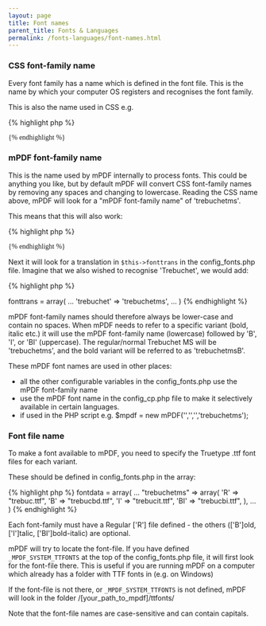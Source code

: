 ```yaml
---
layout: page
title: Font names
parent_title: Fonts & Languages
permalink: /fonts-languages/font-names.html
---
```


<div id="bpmbook" class="bpmbook" style="direction:ltr;">
<div class="topic_user_field">
<div id="U0">
<h3>CSS font-family name</h3>
<p>Every font family has a name which is defined in the font file. This is the name by which your computer OS registers and recognises the font family.</p>
<p>This is also the name used in CSS e.g.</p>

{% highlight php %}
    <p style="font-family: 'Trebuchet MS';">
{% endhighlight %}

<h3>mPDF font-family name</h3>
<p>This is the name used by mPDF internally to process fonts. This could be anything you like, but by default mPDF will convert CSS font-family names by removing any spaces and changing to lowercase. Reading the CSS name above, mPDF will look for a "mPDF font-family name" of 'trebuchetms'.</p>
<p>This means that this will also work:</p>

{% highlight php %}
    <p style="font-family: trebuchetms;">
{% endhighlight %}

<p>Next it will look for a translation in <code>$this-&gt;fonttrans</code> in the <span class="filename">config_fonts.php</span> file. Imagine that we also wished to recognise 'Trebuchet', we would add:</p>

{% highlight php %}
<?php

$this->fonttrans = array(

...

    'trebuchet' => 'trebuchetms',

...

)
{% endhighlight %}

<p>mPDF font-family names should therefore always be lower-case and contain no spaces. When mPDF needs to refer to a specific variant (bold, italic etc.) it will use the mPDF font-family name (lowercase) followed by 'B', 'I', or 'BI' (uppercase). The regular/normal Trebuchet MS will be 'trebuchetms', and the bold variant will be referred to as 'trebuchetmsB'.</p>
<p>These mPDF font names are used in other places:</p>
<ul>
<li>all the other configurable variables in the <span class="filename">config_fonts.php</span> use the mPDF font-family name</li>
<li>use the mPDF font name in the <span class="filename">config_cp.php</span> file to make it selectively available in certain languages.</li>
<li>if used in the PHP script e.g. $mpdf = new mPDF('','','','trebuchetms');</li>
</ul>
<h3>Font file name</h3>
<p>To make a font available to mPDF, you need to specify the Truetype .ttf font files for each variant.</p>
<p>These should be defined in <span class="filename">config_fonts.php</span> in the array:</p>

{% highlight php %}
<?php

$this->fontdata = array(

...

    "trebuchetms" => array(

        'R' => "trebuc.ttf",

        'B' => "trebucbd.ttf",

        'I' => "trebucit.ttf",

        'BI' => "trebucbi.ttf",

        ),

...

)
{% endhighlight %}

<p>Each font-family must have a Regular ['R'] file defined - the others (['B']old, ['I']talic, ['BI']bold-italic) are optional.</p>
<p>mPDF will try to locate the font-file. If you have defined <code>_MPDF_SYSTEM_TTFONTS</code> at the top of the <span class="filename">config_fonts.php</span> file, it will first look for the font-file there. This is useful if you are running mPDF on a computer which already has a folder with TTF fonts in (e.g. on Windows)</p>
<p>If the font-file is not there, or <code>_MPDF_SYSTEM_TTFONTS</code> is not defined, mPDF will look in the folder <span class="filename">/[your_path_to_mpdf]/ttfonts/</span></p>
<p>Note that the font-file names are case-sensitive and can contain capitals.</p>
</div>
</div>


